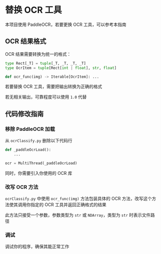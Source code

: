 # 替换 OCR 工具

本项目使用 PaddleOCR，若要更换 OCR 工具，可以参考本指南

## OCR 结果格式

OCR 结果需要转换为统一的格式：

```python
type Rect[_T] = tuple[_T, _T, _T, _T]
type OcrItem = tuple[Rect[int | float], str, float]

def ocr_func(img) -> Iterable[OcrItem]: ...

```

若要替换 OCR 工具，需要把输出转换为正确的格式

若无相关输出，可靠程度可以使用 `1.0` 代替

## 代码修改指南

### 移除 PaddleOCR 加载

从 `ocrClassify.py` 删除以下代码行

```python
def _paddleOcrLoad():
    ...

ocr = MultiThread(_paddleOcrLoad)
```

同时，你需要引入你使用的 OCR 库

### 改写 OCR 方法

`ocrClassify.py` 中使用 `ocr_func(img)` 方法包装具体的 OCR 方法，改写这个方法使其调用你指定的 OCR 工具并返回正确格式的结果

此方法只接受一个参数，参数类型为 `str` 或 `NDArray`，类型为 `str` 时表示文件路径

### 调试

调试你的程序，确保其能正常工作
